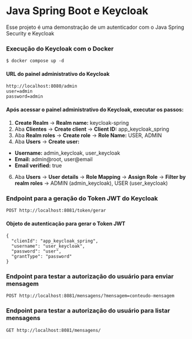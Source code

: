 

# Java Spring Boot e Keycloak

Esse projeto é uma demonstração de um autenticador com o Java Spring Security e Keycloak

### Execução do Keycloak com o Docker

    $ docker compose up -d

#### URL do painel administrativo do Keycloak

	http://localhost:8080/admin
	user=admin
	password=admin

#### Após acessar o painel administrativo do Keycloak, executar os passos:

 1. **Create Realm** -> **Realm name:** keycloak-spring
 2. Aba **Clientes** -> **Create client** -> **Client ID:** app_keycloak_spring
 3. Aba **Realm roles** -> **Create role** -> **Role Name:** USER, ADMIN
 4. Aba **Users** -> **Create user:**
  - **Username:** admin_keycloak, user_keycloak 	 
 - **Email:** admin@root, user@email 	
 -  **Email verified:** true
 6. Aba **Users** -> **User details** -> **Role Mapping** -> **Assign Role** -> **Filter by realm roles** -> ADMIN (admin_keycloak), USER (user_keycloak)

### Endpoint para a geração do Token JWT do Keycloak

    POST http://localhost:8081/token/gerar

#### Objeto de autenticação para gerar o Token JWT

    {
      "clienId": "app_keycloak_spring",
      "username": "user_keycloak",
      "password": "user",
      "grantType": "password"
    }
    
### Endpoint para testar a autorização do usuário para enviar mensagem

    POST http://localhost:8081/mensagens/?mensagem=conteudo-mensagem

### Endpoint para testar a autorização do usuário para listar mensagens

    GET http://localhost:8081/mensagens/
